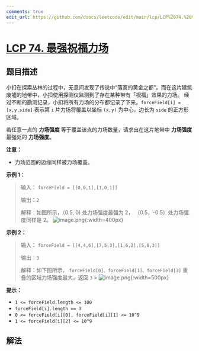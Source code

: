 ```yaml
---
comments: true
edit_url: https://github.com/doocs/leetcode/edit/main/lcp/LCP%2074.%20%E6%9C%80%E5%BC%BA%E7%A5%9D%E7%A6%8F%E5%8A%9B%E5%9C%BA/README.md
---
```


# [LCP 74. 最强祝福力场](https://leetcode.cn/problems/xepqZ5)

## 题目描述

<!-- 这里写题目描述 -->

小扣在探索丛林的过程中，无意间发现了传说中“落寞的黄金之都”。而在这片建筑废墟的地带中，小扣使用探测仪监测到了存在某种带有「祝福」效果的力场。
经过不断的勘测记录，小扣将所有力场的分布都记录了下来。`forceField[i] = [x,y,side]` 表示第 `i` 片力场将覆盖以坐标 `(x,y)` 为中心，边长为 `side` 的正方形区域。

若任意一点的 **力场强度** 等于覆盖该点的力场数量，请求出在这片地带中 **力场强度** 最强处的 **力场强度**。

**注意：**

-   力场范围的边缘同样被力场覆盖。

**示例 1：**

> 输入：
> `forceField = [[0,0,1],[1,0,1]]`
>
> 输出：`2`
>
> 解释：如图所示，（0.5, 0) 处力场强度最强为 2， （0.5，-0.5）处力场强度同样是 2。
> ![image.png](https://fastly.jsdelivr.net/gh/doocs/leetcode@main/lcp/LCP%2074.%20%E6%9C%80%E5%BC%BA%E7%A5%9D%E7%A6%8F%E5%8A%9B%E5%9C%BA/images/1681805536-zGfghe-image.png){:width=400px}

**示例 2：**

> 输入：
> `forceField = [[4,4,6],[7,5,3],[1,6,2],[5,6,3]]`
>
> 输出：`3`
>
> 解释：如下图所示，
> `forceField[0]、forceField[1]、forceField[3]` 重叠的区域力场强度最大，返回 `3` > ![image.png](https://fastly.jsdelivr.net/gh/doocs/leetcode@main/lcp/LCP%2074.%20%E6%9C%80%E5%BC%BA%E7%A5%9D%E7%A6%8F%E5%8A%9B%E5%9C%BA/images/1681805437-HQkyZS-image.png){:width=500px}

**提示：**

-   `1 <= forceField.length <= 100`
-   `forceField[i].length == 3`
-   `0 <= forceField[i][0], forceField[i][1] <= 10^9`
-   `1 <= forceField[i][2] <= 10^9`

## 解法

<!-- end -->
